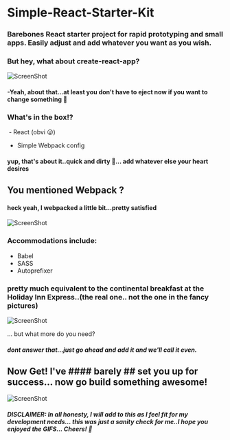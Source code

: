 # Simple-React-Starter-Kit

### Barebones React starter project for rapid prototyping and small apps. Easily adjust and add whatever you want as you wish.

### But hey, what about create-react-app?
![ScreenShot](https://media.giphy.com/media/y65VoOlimZaus/giphy.gif)
#### -Yeah, about that...at least you don't have to eject now if you want to change something 🤔

### What's in the box!?

  - React (obvi 😜)
  - Simple Webpack config

#### yup, that's about it..quick and dirty 🤠... add whatever else your heart desires


## You mentioned Webpack ?

#### heck yeah, I webpacked a little bit...pretty satisfied
![ScreenShot](https://media.giphy.com/media/ZiDnfvNB4PjVu/giphy.gif)

### Accommodations include:
  - Babel
  - SASS
  - Autoprefixer
### pretty much equivalent to the continental breakfast at the Holiday Inn Express..(the real one.. not the one in the fancy pictures)
![ScreenShot](https://i0.bookcdn.com/data/Photos/Big/64/6449/6449405/Holiday-Inn-Express-Cleveland-Vermilion-photos-Restaurant.JPEG)



... but what more do you need?
##### dont answer that...just go ahead and add it and we'll call it even.

## Now Get! I've #### barely ## set you up for success... now go build something awesome!
![ScreenShot](https://media.giphy.com/media/Y6AwlIxIW3Qkg/giphy.gif)


##### DISCLAIMER: In all honesty, I will add to this as I feel fit for my development needs... this was just a sanity check for me..I hope you enjoyed the GIFS... Cheers! 🍻
